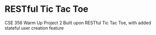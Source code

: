 # RESTful Tic Tac Toe

CSE 356 Warm Up Project 2 Built upon RESTful Tic Tac Toe, with added stateful user creation feature   
